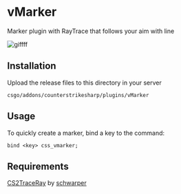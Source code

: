 # vMarker
Marker plugin with RayTrace that follows your aim with line

![giffff](https://github.com/user-attachments/assets/6886298e-06bc-4181-b570-c1ad4a9cc5c3)

## Installation
Upload the release files to this directory in your server
```
csgo/addons/counterstrikesharp/plugins/vMarker
```

## Usage
To quickly create a marker, bind a key to the command:
```
bind <key> css_vmarker;
```

## Requirements
[CS2TraceRay](https://github.com/schwarper/CS2TraceRay/) by [schwarper](https://github.com/schwarper/)
